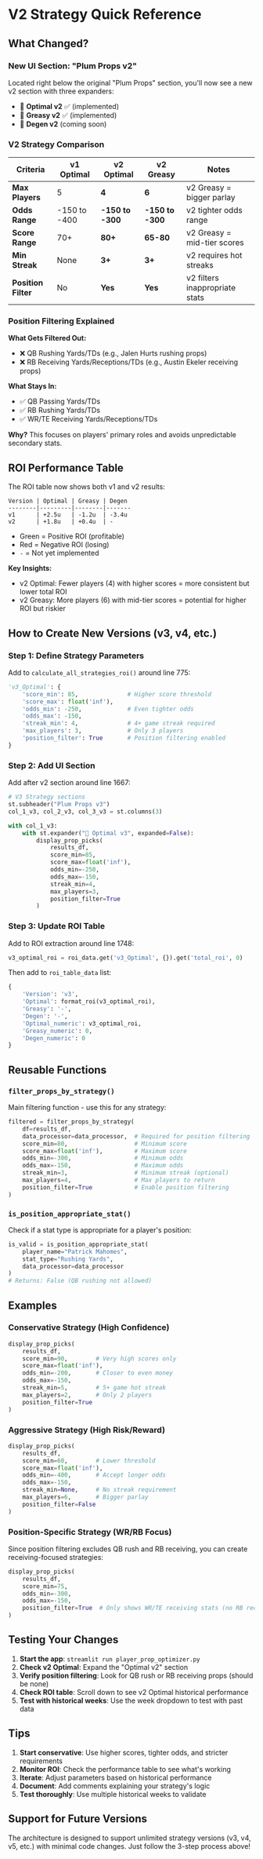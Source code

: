 # V2 Strategy Quick Reference

## What Changed?

### New UI Section: "Plum Props v2"
Located right below the original "Plum Props" section, you'll now see a new v2 section with three expanders:
- 🎯 **Optimal v2** ✅ (implemented)
- 🧈 **Greasy v2** ✅ (implemented)
- 🎲 **Degen v2** (coming soon)

### V2 Strategy Comparison

| Criteria | v1 Optimal | v2 Optimal | v2 Greasy | Notes |
|----------|-----------|-----------|-----------|-------|
| **Max Players** | 5 | **4** | **6** | v2 Greasy = bigger parlay |
| **Odds Range** | -150 to -400 | **-150 to -300** | **-150 to -300** | v2 tighter odds range |
| **Score Range** | 70+ | **80+** | **65-80** | v2 Greasy = mid-tier scores |
| **Min Streak** | None | **3+** | **3+** | v2 requires hot streaks |
| **Position Filter** | No | **Yes** | **Yes** | v2 filters inappropriate stats |

### Position Filtering Explained

**What Gets Filtered Out:**
- ❌ QB Rushing Yards/TDs (e.g., Jalen Hurts rushing props)
- ❌ RB Receiving Yards/Receptions/TDs (e.g., Austin Ekeler receiving props)

**What Stays In:**
- ✅ QB Passing Yards/TDs
- ✅ RB Rushing Yards/TDs  
- ✅ WR/TE Receiving Yards/Receptions/TDs

**Why?** This focuses on players' primary roles and avoids unpredictable secondary stats.

## ROI Performance Table

The ROI table now shows both v1 and v2 results:

```
Version | Optimal | Greasy | Degen
--------|---------|--------|-------
v1      | +2.5u   | -1.2u  | -3.4u
v2      | +1.8u   | +0.4u  | -
```

- Green = Positive ROI (profitable)
- Red = Negative ROI (losing)
- `-` = Not yet implemented

**Key Insights:**
- v2 Optimal: Fewer players (4) with higher scores = more consistent but lower total ROI
- v2 Greasy: More players (6) with mid-tier scores = potential for higher ROI but riskier

## How to Create New Versions (v3, v4, etc.)

### Step 1: Define Strategy Parameters
Add to `calculate_all_strategies_roi()` around line 775:

```python
'v3_Optimal': {
    'score_min': 85,              # Higher score threshold
    'score_max': float('inf'),
    'odds_min': -250,             # Even tighter odds
    'odds_max': -150,
    'streak_min': 4,              # 4+ game streak required
    'max_players': 3,             # Only 3 players
    'position_filter': True       # Position filtering enabled
}
```

### Step 2: Add UI Section
Add after v2 section around line 1667:

```python
# V3 Strategy sections
st.subheader("Plum Props v3")
col_1_v3, col_2_v3, col_3_v3 = st.columns(3)

with col_1_v3:
    with st.expander("🎯 Optimal v3", expanded=False):
        display_prop_picks(
            results_df, 
            score_min=85,
            score_max=float('inf'),
            odds_min=-250,
            odds_max=-150,
            streak_min=4,
            max_players=3,
            position_filter=True
        )
```

### Step 3: Update ROI Table
Add to ROI extraction around line 1748:

```python
v3_optimal_roi = roi_data.get('v3_Optimal', {}).get('total_roi', 0)
```

Then add to `roi_table_data` list:

```python
{
    'Version': 'v3',
    'Optimal': format_roi(v3_optimal_roi),
    'Greasy': '-',
    'Degen': '-',
    'Optimal_numeric': v3_optimal_roi,
    'Greasy_numeric': 0,
    'Degen_numeric': 0
}
```

## Reusable Functions

### `filter_props_by_strategy()`
Main filtering function - use this for any strategy:

```python
filtered = filter_props_by_strategy(
    df=results_df,
    data_processor=data_processor,  # Required for position filtering
    score_min=80,                   # Minimum score
    score_max=float('inf'),         # Maximum score
    odds_min=-300,                  # Minimum odds
    odds_max=-150,                  # Maximum odds
    streak_min=3,                   # Minimum streak (optional)
    max_players=4,                  # Max players to return
    position_filter=True            # Enable position filtering
)
```

### `is_position_appropriate_stat()`
Check if a stat type is appropriate for a player's position:

```python
is_valid = is_position_appropriate_stat(
    player_name="Patrick Mahomes",
    stat_type="Rushing Yards",
    data_processor=data_processor
)
# Returns: False (QB rushing not allowed)
```

## Examples

### Conservative Strategy (High Confidence)
```python
display_prop_picks(
    results_df,
    score_min=90,        # Very high scores only
    score_max=float('inf'),
    odds_min=-200,       # Closer to even money
    odds_max=-150,
    streak_min=5,        # 5+ game hot streak
    max_players=2,       # Only 2 players
    position_filter=True
)
```

### Aggressive Strategy (High Risk/Reward)
```python
display_prop_picks(
    results_df,
    score_min=60,        # Lower threshold
    score_max=float('inf'),
    odds_min=-400,       # Accept longer odds
    odds_max=-150,
    streak_min=None,     # No streak requirement
    max_players=6,       # Bigger parlay
    position_filter=False
)
```

### Position-Specific Strategy (WR/RB Focus)
Since position filtering excludes QB rush and RB receiving, you can create receiving-focused strategies:

```python
display_prop_picks(
    results_df,
    score_min=75,
    odds_min=-300,
    odds_max=-150,
    position_filter=True  # Only shows WR/TE receiving stats (no RB rec)
)
```

## Testing Your Changes

1. **Start the app**: `streamlit run player_prop_optimizer.py`
2. **Check v2 Optimal**: Expand the "Optimal v2" section
3. **Verify position filtering**: Look for QB rush or RB receiving props (should be none)
4. **Check ROI table**: Scroll down to see v2 Optimal historical performance
5. **Test with historical weeks**: Use the week dropdown to test with past data

## Tips

1. **Start conservative**: Use higher scores, tighter odds, and stricter requirements
2. **Monitor ROI**: Check the performance table to see what's working
3. **Iterate**: Adjust parameters based on historical performance
4. **Document**: Add comments explaining your strategy's logic
5. **Test thoroughly**: Use multiple historical weeks to validate

## Support for Future Versions

The architecture is designed to support unlimited strategy versions (v3, v4, v5, etc.) with minimal code changes. Just follow the 3-step process above!

